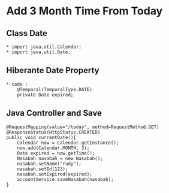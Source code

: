 # Add 3 Month Time From Today 

## Class Date 
	* import java.util.Calendar;
	* import java.util.Date;
	
## Hiberante Date Property 
	* code : 
		@Temporal(TemporalType.DATE)
		private Date expired;
	
## Java Controller and Save
	@RequestMapping(value="/today", method=RequestMethod.GET)
	@ResponseStatus(HttpStatus.CREATED)
	public void currentDate(){
		Calendar now = Calendar.getInstance();
		now.add(Calendar.MONTH, 3);	
		Date expired = now.getTime();
		Nasabah nasabah = new Nasabah();
		nasabah.setName("rudy");
		nasabah.setId(123);
		nasabah.setExpired(expired);
		accountService.saveNasabah(nasabah);
	}

